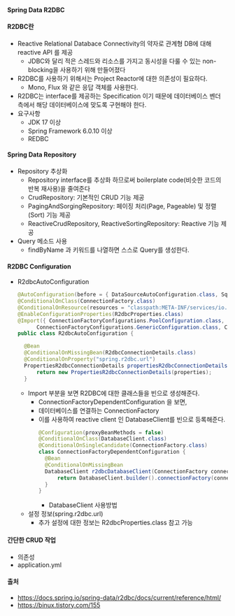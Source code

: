 #### Spring Data R2DBC

#### R2DBC란

- Reactive Relational Databace Connectivity의 약자로 관계형 DB에 대해 reactive API 를 제공
  - JDBC와 달리 적은 스레드와 리소스를 가지고 동시성을 다룰 수 있는 non-blocking을 사용하기 위해 만들어졌다
- R2DBC를 사용하기 위해서는 Project Reactor에 대한 의존성이 필요하다.
  - Mono, Flux 와 같은 응답 객체를 사용한다.
- R2DBC는 interface를 제공하는 Specification 이기 때문에 데이터베이스 벤더 측에서 해당 데이터베이스에 맞도록 구현해야 한다.
- 요구사항
  - JDK 17 이상
  - Spring Framework 6.0.10 이상
  - REDBC

#### Spring Data Repository
- Repository 추상화
  - Repository interface를 추상화 하므로써 boilerplate code(비슷한 코드의 반복 재사용)을 줄여준다
  - CrudRepository: 기본적인 CRUD 기능 제공
  - PagingAndSorgingRepository: 페이징 처리(Page, Pageable) 및 정렬(Sort) 기능 제공
  - ReactiveCrudRepository, ReactiveSortingRepository: Reactive 기능 제공
- Query 메소드 사용
  - findByName 과 키워드를 나열하면 스스로 Query를 생성한다.

#### R2DBC Configuration
- R2dbcAutoConfiguration
  ```java
  @AutoConfiguration(before = { DataSourceAutoConfiguration.class, SqlInitializationAutoConfiguration.class })
  @ConditionalOnClass(ConnectionFactory.class)
  @ConditionalOnResource(resources = "classpath:META-INF/services/io.r2dbc.spi.ConnectionFactoryProvider")
  @EnableConfigurationProperties(R2dbcProperties.class)
  @Import({ ConnectionFactoryConfigurations.PoolConfiguration.class,
  		ConnectionFactoryConfigurations.GenericConfiguration.class, ConnectionFactoryDependentConfiguration.class })
  public class R2dbcAutoConfiguration {
  
  	@Bean
  	@ConditionalOnMissingBean(R2dbcConnectionDetails.class)
  	@ConditionalOnProperty("spring.r2dbc.url")
  	PropertiesR2dbcConnectionDetails propertiesR2dbcConnectionDetails(R2dbcProperties properties) {
  		return new PropertiesR2dbcConnectionDetails(properties);
  	}
  ```
  - Import 부분을 보면 R2DBC에 대한 클래스들을 빈으로 생성해준다.
    - ConnectionFactoryDependentConfiguration 을 보면,
    - 데이터베이스를 연결하는 ConnectionFactory
    - 이를 사용하여 reactive client 인 DatabaseClient를 빈으로 등록해준다.
      ```java
      @Configuration(proxyBeanMethods = false)
      @ConditionalOnClass(DatabaseClient.class)
      @ConditionalOnSingleCandidate(ConnectionFactory.class)
      class ConnectionFactoryDependentConfiguration {
      	@Bean
      	@ConditionalOnMissingBean
      	DatabaseClient r2dbcDatabaseClient(ConnectionFactory connectionFactory) {
      		return DatabaseClient.builder().connectionFactory(connectionFactory).build();
      	}
      }
      ```
      - DatabaseClient 사용방법        
  - 설정 정보(spring.r2dbc.url)
    - 추가 설정에 대한 정보는 R2dbcProperties.class 참고 가능

#### 간단한 CRUD 작업
- 의존성
- application.yml
      
#### 출처
- https://docs.spring.io/spring-data/r2dbc/docs/current/reference/html/
- https://binux.tistory.com/155
